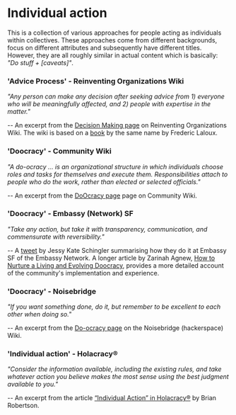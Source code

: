 # Individual action
This is a collection of various approaches for people acting as individuals within collectives. These approaches come from different backgrounds, focus on different attributes and subsequently have different titles. However, they are all roughly similar in actual content which is basically: _"Do stuff + [caveats]"_. 

### 'Advice Process' - Reinventing Organizations Wiki
_"Any person can make any decision after seeking advice from 1) everyone who will be meaningfully affected, and 2) people with expertise in the matter."_

-- An excerpt from the [Decision Making page](http://www.reinventingorganizationswiki.com/Decision_Making) on Reinventing Organizations Wiki. The wiki is based on a [book](http://www.reinventingorganizations.com/) by the same name by Frederic Laloux.

### 'Doocracy' - Community Wiki
_"A do-ocracy ... is an organizational structure in which individuals choose roles and tasks for themselves and execute them. Responsibilities attach to people who do the work, rather than elected or selected officials."_

-- An excerpt from the [DoOcracy page](https://communitywiki.org/wiki/DoOcracy) page on Community Wiki. 

### 'Doocracy' - Embassy (Network) SF
_"Take any action, but take it with transparency, communication, and commensurate with reversibility."_

-- A [tweet](https://twitter.com/jessykate/status/860643619136573440) by Jessy Kate Schingler summarising how they do it at Embassy SF of the Embassy Network. A longer article by Zarinah Agnew, [How to Nurture a Living and Evolving Doocracy](https://medium.com/embassy-network/an-evolving-doocracy-3a6123f9b170), provides a more detailed account of the community's implementation and experience. 

### 'Doocracy' - Noisebridge
_"If you want something done, do it, but remember to be excellent to each other when doing so."_

-- An excerpt from the [Do-ocracy page](https://www.noisebridge.net/wiki/Do-ocracy) on the Noisebridge (hackerspace) Wiki.

### 'Individual action' - Holacracy®
_"Consider the information available, including the existing rules, and take whatever action you believe makes the most sense using the best judgment available to you."_

-- An excerpt from the article [“Individual Action” in Holacracy®](https://blog.holacracy.org/individual-action-in-holacracy-6672a347238e) by Brian Robertson.
